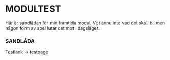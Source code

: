 MODULTEST
============

Här är sandlådan för min framtida modul. Vet ännu inte vad det skall bli men någon form av spel lutar det mot i dagsläget.

### SANDLÅDA
Testlänk -> [testpage](/blackjack/test/testpage)
